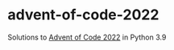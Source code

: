 # advent-of-code-2022

Solutions to [Advent of Code 2022](https://adventofcode.com/2022/) in Python 3.9
